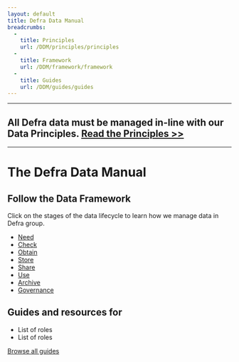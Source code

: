 ```yaml
---
layout: default
title: Defra Data Manual
breadcrumbs:
  -
    title: Principles
    url: /DDM/principles/principles
  -
    title: Framework
    url: /DDM/framework/framework
  -
    title: Guides
    url: /DDM/guides/guides
---
```


***

## All Defra data must be managed in-line with our Data Principles. [Read the Principles >>](/DDM/principles/principles)

***

# The Defra Data Manual

## Follow the Data Framework
Click on the stages of the data lifecycle to learn how we manage data in Defra group.

- [Need](framework/need)
- [Check](framework/check)
- [Obtain](framework/obtain)
- [Store](framework/store)
- [Share](framework/share)
- [Use](framework/use)
- [Archive](framework/archive)
- [Governance](framework/governance)

## Guides and resources for

* List of roles
* List of roles

[Browse all guides](/DDM/guides/guides)
